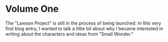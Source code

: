 # Volume One

The "Lawson Project" is still in the process of being launched. In this very first blog entry, I wanted to talk a little bit about why I became interested in writing about the characters and ideas from "Small Wonder."